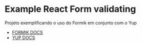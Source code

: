 # Example React Form validating

Projeto exemplificando o uso do Formik em conjunto com o Yup

- [FORMIK DOCS](https://jaredpalmer.com/formik/docs/api/formik)
- [YUP DOCS](https://github.com/jquense/yup)
